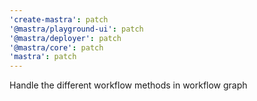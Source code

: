 ```yaml
---
'create-mastra': patch
'@mastra/playground-ui': patch
'@mastra/deployer': patch
'@mastra/core': patch
'mastra': patch
---
```


Handle the different workflow methods in workflow graph

